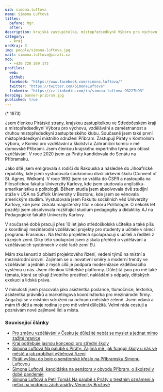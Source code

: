 ```yaml
---
uid: simona.luftova
name: Simona Luftová
titles:
  before: Mgr.
  after: 
description: krajská zastupitelka, místopředsedkyně Výboru pro výchovu, vzdělávání a zaměstnanost
category:
  - kraj
ordKraj: 3
img: people/simona-luftova.jpg
mail: simona.luftova@pirati.cz
mob:
  - +420 720 209 173
profiles:
  web:
  github:
  facebook: "https://www.facebook.com/simona.luftova/"
  twitter: "https://twitter.com/SimonaLuftova"
  linkedin: "https://cz.linkedin.com/in/simona-luftova-93227b93"
heroImg: banner-pribram.jpg
published: true
---
```


(* 1973)

Jsem členkou Pirátské strany, krajskou zastupitelkou ve Středočeském kraji a místopředsedkyní Výboru pro výchovu, vzdělávání a zaměstnanost a druhou místopřededkyní zastupitelského klubu. Současně jsem také první místopředsedkyní místního sdružení Příbram. Zastupuji Piráty v Kontrolním výboru, v Komisi pro vzdělávání a školství a Zahraniční komisi v mé domovské Příbrami. Jsem členkou krajského expertního týmu pro oblast vzdělávání. V roce 2020 jsem za Piráty kandidovala do Senátu na Příbramsku. 

Jako dítě jsem emigrovala s rodiči do Rakouska a následně do Jihoafrické republiky, kde jsem vystudovala soukromou dívčí církevní školu (Convent of St. Agnes, Welkom). V roce 1992 jsem se vrátila do ČSFR a nastoupila na Filosofickou fakultu Univerzity Karlovy, kde jsem studovala anglistiku-amerikanistiku a politologii. Během studia jsem absolvovala dvě studijní stáže v USA na Suffolk University v Bostonu, kde jsem se věnovala americkým studiím. Vystudovala jsem Fakultu sociálních věd Univerzity Karlovy, kde jsem získala magisterský titul v oboru Politologie. O několik let později jsem absolvovala rozšiřující studium pedagogiky a didaktiky AJ na Pedagogické fakultě Univerzity Karlovy.

V současné době pracuji přes 10 let jako středoškolská učitelka a také píšu a koordinuji mezinárodní vzdělávací projekty pro studenty a učitele v rámci programu Erasmus+. Na těchto projektech spolupracuji s učiteli a řediteli z různých zemí. Díky této spolupráci jsem získala přehled o vzdělávání a vzdělávacích systémech v celé řadě zemí EU. 

Mám zkušenosti z oblasti projektového řízení, vedení týmů na místní a mezinárodní úrovni. Zajímám se o inovativní směry a moderní trendy ve vzdělávání a jedním z mých cílů je podpora modernizace vzdělávacího systému u nás. Jsem členkou Učitelské platformy. Důležitá jsou pro mě také témata, která se týkají životního prostředí, nakládání s odpady, dětských exekucí a lidská práva.

V minulosti jsem pracovala jako asistentka poslance, tlumočnice, lektorka, asistentka právníků a marketingová koordinátorka pro mezinárodní firmy. Angažuji se v místním sdružení na ochranu městské zeleně. Jsem vdaná a mám tři děti a moje rodina je pro mě velmi důležitá. Velmi ráda cestuji a poznávám nové zajímavé lidi a místa.

### Související články

* [Pro změnu vzdělávání v Česku je důležité nebát se myslet a jednat mimo zažité hranice](https://stredocesky.pirati.cz/aktuality/simona-luftova-pro-zmenu-vzdelavani-v-cesku-je-dulezite-se-nebat-se-myslet-a-jednat-mimo-zazite-hranice.html)
* [Kraj potřebuje jasnou koncepci pro střední školy](https://stredocesky.pirati.cz/aktuality/koncepce-stredni-skoly.html)
* [Simona Luftová Na palubě s Piráty: Zajímá mě, jak fungují školy u nás ve městě a jak probíhají výběrová řízení](/aktuality/simona-luftova-na-palube-s-piraty-zajima-me-jak-funguji-skoly-u-nas-ve-meste-a-jak-probihaji-vyberova-rizeni.html)
* [Piráti vyšlou do boje o senátorské křeslo na Příbramsku Simonu Luftovou](/aktuality/pirati-vyslou-do-boje-o-senatorske-kreslo-na-prribramsku-simonu-luftovou.html)
* [Simona Luftová, kandidátka na senátora v obvodu Příbram, o školství v době pandemie](/aktuality/simona-luftova-kandidatka-na-senatora-v-obvodu-pribram-o-skolstvi-v-dobe-pandemie.html)
* [Simona Luftová a Petr Tomáš Na palubě s Piráty o trestním oznámení a petici na podporu záchranářky Veroniky Brožové](/aktuality/simona-luftova-a-petr-tomas-o-trestnim-oznameni-a-petici-na-podporu-zachranarky-veroniky-brozove.html)

